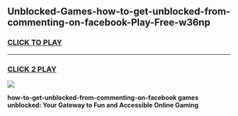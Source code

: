 
## Unblocked-Games-how-to-get-unblocked-from-commenting-on-facebook-Play-Free-w36np
<h3>
<a href="https://premium76.site?title=how-to-get-unblocked-from-commenting-on-facebook&ref=21A">CLICK TO PLAY</a></h3>
<hr>

<h3>
<a href="https://premium76.site?title=how-to-get-unblocked-from-commenting-on-facebook&ref=21A">CLICK 2 PLAY</a>
  
</h3>

<a href="https://premium76.site?title=how-to-get-unblocked-from-commenting-on-facebook&ref=21A"><img src="https://clearcache.store/games.png"></a>


**how-to-get-unblocked-from-commenting-on-facebook games unblocked: Your Gateway to Fun and Accessible Online Gaming**
